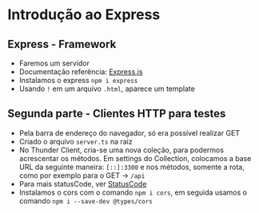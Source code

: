 # Introdução ao Express
## Express - Framework
* Faremos um servidor
* Documentação referência: [Express.js](https://expressjs.com/pt-br/)
* Instalamos o express `npm i express`
* Usando `!` em um arquivo `.html`, aparece um template

## Segunda parte - Clientes HTTP para testes
* Pela barra de endereço do navegador, só era possível realizar GET
* Criado o arquivo `server.ts` na raiz
* No Thunder Client, cria-se uma nova coleção, para podermos acrescentar os métodos. Em settings do Collection, colocamos a base URL da seguinte maneira: `[::]:3300` e nos métodos, somente a rota, como por exemplo para o GET -> `/api`
* Para mais statusCode, ver [StatusCode](https://developer.mozilla.org/en-US/docs/Web/HTTP/Status)
* Instalamos o cors com o comando `npm i cors`, em seguida usamos o comando `npm i --save-dev @types/cors`
